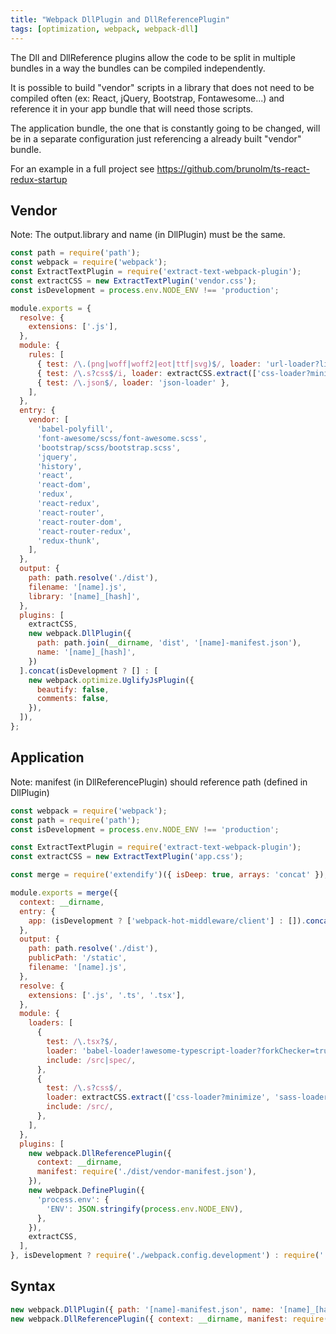 ```yaml
---
title: "Webpack DllPlugin and DllReferencePlugin"
tags: [optimization, webpack, webpack-dll]
---
```


The Dll and DllReference plugins allow the code to be split in multiple bundles in a way the bundles can be compiled independently.

It is possible to build "vendor" scripts in a library that does not need to be compiled often (ex: React, jQuery, Bootstrap, Fontawesome...) and reference it in your app bundle that will need those scripts.

The application bundle, the one that is constantly going to be changed, will be in a separate configuration just referencing a already built "vendor" bundle.

For an example in a full project see https://github.com/brunolm/ts-react-redux-startup

<!--more-->

## Vendor

Note: The output.library and name (in DllPlugin) must be the same.

```javascript
const path = require('path');
const webpack = require('webpack');
const ExtractTextPlugin = require('extract-text-webpack-plugin');
const extractCSS = new ExtractTextPlugin('vendor.css');
const isDevelopment = process.env.NODE_ENV !== 'production';

module.exports = {
  resolve: {
    extensions: ['.js'],
  },
  module: {
    rules: [
      { test: /\.(png|woff|woff2|eot|ttf|svg)$/, loader: 'url-loader?limit=100000' },
      { test: /\.s?css$/i, loader: extractCSS.extract(['css-loader?minimize', 'sass-loader']) },
      { test: /\.json$/, loader: 'json-loader' },
    ],
  },
  entry: {
    vendor: [
      'babel-polyfill',
      'font-awesome/scss/font-awesome.scss',
      'bootstrap/scss/bootstrap.scss',
      'jquery',
      'history',
      'react',
      'react-dom',
      'redux',
      'react-redux',
      'react-router',
      'react-router-dom',
      'react-router-redux',
      'redux-thunk',
    ],
  },
  output: {
    path: path.resolve('./dist'),
    filename: '[name].js',
    library: '[name]_[hash]',
  },
  plugins: [
    extractCSS,
    new webpack.DllPlugin({
      path: path.join(__dirname, 'dist', '[name]-manifest.json'),
      name: '[name]_[hash]',
    })
  ].concat(isDevelopment ? [] : [
    new webpack.optimize.UglifyJsPlugin({
      beautify: false,
      comments: false,
    }),
  ]),
};
```

## Application

Note: manifest (in DllReferencePlugin) should reference path (defined in DllPlugin)

```javascript
const webpack = require('webpack');
const path = require('path');
const isDevelopment = process.env.NODE_ENV !== 'production';

const ExtractTextPlugin = require('extract-text-webpack-plugin');
const extractCSS = new ExtractTextPlugin('app.css');

const merge = require('extendify')({ isDeep: true, arrays: 'concat' });

module.exports = merge({
  context: __dirname,
  entry: {
    app: (isDevelopment ? ['webpack-hot-middleware/client'] : []).concat(['./src/']),
  },
  output: {
    path: path.resolve('./dist'),
    publicPath: '/static',
    filename: '[name].js',
  },
  resolve: {
    extensions: ['.js', '.ts', '.tsx'],
  },
  module: {
    loaders: [
      {
        test: /\.tsx?$/,
        loader: 'babel-loader!awesome-typescript-loader?forkChecker=true',
        include: /src|spec/,
      },
      {
        test: /\.s?css$/,
        loader: extractCSS.extract(['css-loader?minimize', 'sass-loader']),
        include: /src/,
      },
    ],
  },
  plugins: [
    new webpack.DllReferencePlugin({
      context: __dirname,
      manifest: require('./dist/vendor-manifest.json'),
    }),
    new webpack.DefinePlugin({
      'process.env': {
        'ENV': JSON.stringify(process.env.NODE_ENV),
      },
    }),
    extractCSS,
  ],
}, isDevelopment ? require('./webpack.config.development') : require('./webpack.config.production'));
```

## Syntax

```javascript
new webpack.DllPlugin({ path: '[name]-manifest.json', name: '[name]_[hash]' })
new webpack.DllReferencePlugin({ context: __dirname, manifest: require('./packname-manifest.json') })
```
